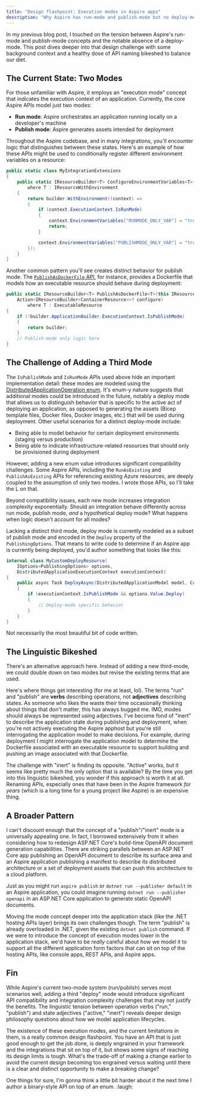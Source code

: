 ```yaml
---
title: "Design flashpoint: Execution modes in Aspire apps"
description: "Why Aspire has run-mode and publish-mode but no deploy-mode, and what this reveals about API design trade-offs in distributed applications."
---
```


In my previous blog post, I touched on the tension between Aspire's run-mode and publish-mode concepts and the notable absence of a deploy-mode. This post dives deeper into that design challenge with some background context and a healthy dose of API naming bikeshed to balance our diet.

## The Current State: Two Modes

For those unfamiliar with Aspire, it employs an "execution mode" concept that indicates the execution context of an application. Currently, the core Aspire APIs model just two modes:

- **Run mode**: Aspire orchestrates an application running locally on a developer's machine
- **Publish mode**: Aspire generates assets intended for deployment

Throughout the Aspire codebase, and in many integrations, you'll encounter logic that distinguishes between these states. Here's an example of how these APIs might be used to conditionally register different environment variables on a resource:

```csharp
public static class MyIntegrationExtensions
{
    public static IResourceBuilder<T> ConfigureEnvironmentVariables<T>(this IResourceBuilder<T> builder)
        where T : IResourceWithEnvironment
    {
        return builder.WithEnvironment((context) =>
        {
            if (context.ExecutionContext.IsRunMode)
            {
                context.EnvironmentVariables["RUNMODE_ONLY_VAR"] = "true";
                return;
            }

            context.EnvironmentVariables["PUBLISHMODE_ONLY_VAR"] = "true";
        });
    }
}
```

Another common pattern you'll see creates distinct behavior for publish mode. The [`PublishAsDockerFile` API](https://learn.microsoft.com/dotnet/api/aspire.hosting.executableresourcebuilderextensions.publishasdockerfile), for instance, provides a Dockerfile that models how an executable resource should behave during deployment:

```csharp
public static IResourceBuilder<T> PublishAsDockerFile<T>(this IResourceBuilder<T> builder,
    Action<IResourceBuilder<ContainerResource>>? configure)
        where T : ExecutableResource
{
    if (!builder.ApplicationBuilder.ExecutionContext.IsPublishMode)
    {
        return builder;
    }
    // Publish-mode only logic here
}
```

## The Challenge of Adding a Third Mode

The `IsPublishMode` and `IsRunMode` APIs used above hide an important implementation detail: these modes are modeled using the [DistributedApplicationOperation enum](https://github.com/dotnet/aspire/blob/05226437076bb5755e8a382a65bf027bc80e616c/src/Aspire.Hosting/DistributedApplicationOperation.cs). It's enum-y nature suggests that additional modes could be introduced in the future, notably a deploy mode that allows us to distinguish behavior that is specific to the active act of deploying an application, as opposed to generating the assets (Bicep template files, Docker files, Docker images, etc.) that will be used during deployment. Other useful scenarios for a distinct deploy-mode include:

- Being able to model behavior for certain deployment environments (staging versus production)
- Being able to indicate infrastructure-related resources that should only be provisioned during deployment

However, adding a new enum value introduces significant compatibility challenges. Some Aspire APIs, including the `RunAsExisting` and `PublishAsExisting` APIs for referencing existing Azure resources, are deeply coupled to the assumption of only two modes. I wrote those APIs, so I'll take the L on that.

Beyond compatibility issues, each new mode increases integration complexity exponentially. Should an integration behave differently across run mode, publish mode, *and* a hypothetical deploy mode? What happens when logic doesn't account for all modes?

Lacking a distinct third mode, deploy mode is currently modeled as a subset of publish mode and encoded in the `Deploy` property of the `PublishingOptions`. That means to write code to determine if an Aspire app is currently being deployed, you'd author something that looks like this:

```csharp
internal class MyCustomDeployResource(
    IOptions<PublishingOptions> options,
    DistributedApplicationExecutionContext executionContext)
{
    public async Task DeployAsync(DistributedApplicationModel model, CancellationToken cancellationToken)
    {
        if (executionContext.IsPublishMode && options.Value.Deploy)
        {
            // Deploy-mode specific behavior
        }
    }
}
```

Not necessarily the most beautiful bit of code written.

## The Linguistic Bikeshed

There's an alternative approach here. Instead of adding a new third-mode, we could double down on two modes but revise the existing terms that are used.

Here's where things get interesting (for me at least, lol). The terms "run" and "publish" are **verbs** describing operations, not **adjectives** describing states. As someone who likes the waste their time occasionally thinking about things that don't matter, this has always bugged me. IMO, modes should always be represented using adjectives. I've become fond of "inert" to describe the application state during publishing and deployment, when you're not actively executing the Aspire apphost but you're still interrogating the application model to make decisions. For example, during deployment I might interrogate the application model to determine the Dockerfile associated with an executable resource to support building and pushing an image associated with that Dockerfile. 

The challenge with "inert" is finding its opposite. "Active" works, but it seems like pretty much the only option that is available? By the time you get into this linguistic bikeshed, you wonder if this approach is worth it at all. Renaming APIs, especially ones that have been in the Aspire framework _for years_ (which is a long time for a young project like Aspire) is an expensive thing.

## A Broader Pattern

I can't discount enough that the concept of a "publish"/"inert" mode is a universally appealing one. In fact, I borrowed extensively from it when considering how to redesign ASP.NET Core's build-time OpenAPI document generation capabilities. There are striking parallels between an ASP.NET Core app publishing an OpenAPI document to describe its surface area and an Aspire application publishing a manifest to describe its distributed architecture or a set of deployment assets that can push this architecture to a cloud platform.

Just as you might run `aspire publish` or `dotnet run --publisher default` in an Aspire application, you could imagine running `dotnet run --publisher openapi` in an ASP.NET Core application to generate static OpenAPI documents.

Moving the mode concept deeper into the application stack (like the .NET hosting APIs layer) brings its own challenges though. The term "publish" is already overloaded in .NET, given the existing `dotnet publish` command. If we were to introduce the concept of execution modes lower in the application stack, we'd have to be _really_ careful about how we model it to support all the different application form factors that can sit on top of the hosting APIs, like console apps, REST APIs, and Aspire apps.

## Fin

While Aspire's current two-mode system (run/publish) serves most scenarios well, adding a third "deploy" mode would introduce significant API compatibility and integration complexity challenges that may not justify the benefits. The linguistic tension between operation verbs ("run," "publish") and state adjectives ("active," "inert") reveals deeper design philosophy questions about how we model application lifecycles.

The existence of these execution modes, and the current limitations in them, is a really common design flashpoint. You have an API that is just good enough to get the job done, is deeply engrained in your framework and the integrations that sit on top of it, but shows some signs of reaching its design limits is tough. What's the trade-off of making a change earlier to avoid the current design becoming too engrained versus waiting until there is a clear and distinct opportunity to make a breaking change?

One things for sure, I'm gonna think a little bit harder about it the next time I author a binary-style API on top of an enum. :laugh:
